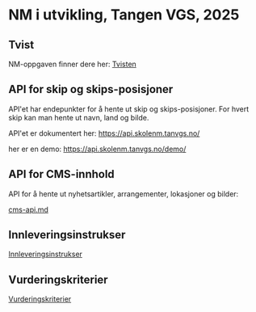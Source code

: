 # NM i utvikling, Tangen VGS, 2025



## Tvist

NM-oppgaven finner dere her: [Tvisten](Tvist-nm-utvikling-25.pdf)

## API for skip og skips-posisjoner

API'et har endepunkter for å hente ut skip og skips-posisjoner. For hvert skip kan man hente ut 
navn, land og bilde. 

API'et er dokumentert her:
https://api.skolenm.tanvgs.no/

her er en demo:
https://api.skolenm.tanvgs.no/demo/


## API for CMS-innhold

API for å hente ut nyhetsartikler, arrangementer, lokasjoner og bilder: 

[cms-api.md](cms-api.md)


## Innleveringsinstrukser

[Innleveringsinstrukser ](innlevering-instrukser.md)

## Vurderingskriterier

[Vurderingskriterier](vurderingskriterier.pdf)
